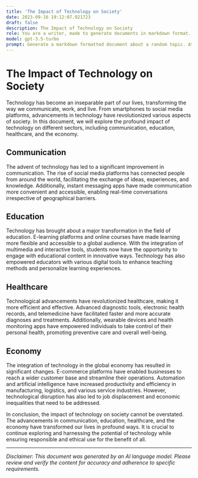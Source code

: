 ```yaml
---
title: 'The Impact of Technology on Society'
date: 2023-09-16 19:12:07.921723
draft: false
description: The Impact of Technology on Society
role: You are a writer, made to generate documents in markdown format. It is very important that all of the documents you generate are in valid markdown format.
model: gpt-3.5-turbo
prompt: Generate a markdown formatted document about a random topic. At the bottom, include a disclaimer explaining that the document was generated by you. The first line of the document should be the title. Make sure that the entire document is in proper markdown format, using a mix of various tags to make the document visually appealing.
---
```


# The Impact of Technology on Society

Technology has become an inseparable part of our lives, transforming the way we communicate, work, and live. From smartphones to social media platforms, advancements in technology have revolutionized various aspects of society. In this document, we will explore the profound impact of technology on different sectors, including communication, education, healthcare, and the economy.

## Communication

The advent of technology has led to a significant improvement in communication. The rise of social media platforms has connected people from around the world, facilitating the exchange of ideas, experiences, and knowledge. Additionally, instant messaging apps have made communication more convenient and accessible, enabling real-time conversations irrespective of geographical barriers.

## Education

Technology has brought about a major transformation in the field of education. E-learning platforms and online courses have made learning more flexible and accessible to a global audience. With the integration of multimedia and interactive tools, students now have the opportunity to engage with educational content in innovative ways. Technology has also empowered educators with various digital tools to enhance teaching methods and personalize learning experiences.

## Healthcare

Technological advancements have revolutionized healthcare, making it more efficient and effective. Advanced diagnostic tools, electronic health records, and telemedicine have facilitated faster and more accurate diagnoses and treatments. Additionally, wearable devices and health monitoring apps have empowered individuals to take control of their personal health, promoting preventive care and overall well-being.

## Economy

The integration of technology in the global economy has resulted in significant changes. E-commerce platforms have enabled businesses to reach a wider customer base and streamline their operations. Automation and artificial intelligence have increased productivity and efficiency in manufacturing, logistics, and various service industries. However, technological disruption has also led to job displacement and economic inequalities that need to be addressed.

In conclusion, the impact of technology on society cannot be overstated. The advancements in communication, education, healthcare, and the economy have transformed our lives in profound ways. It is crucial to continue exploring and harnessing the potential of technology while ensuring responsible and ethical use for the benefit of all.

***

*Disclaimer: This document was generated by an AI language model. Please review and verify the content for accuracy and adherence to specific requirements.*